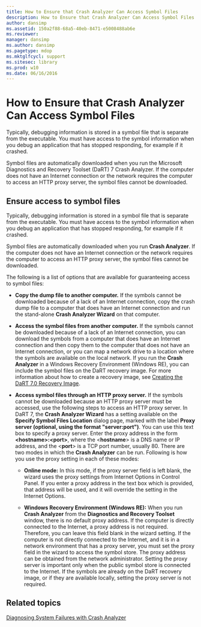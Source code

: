 ```yaml
---
title: How to Ensure that Crash Analyzer Can Access Symbol Files
description: How to Ensure that Crash Analyzer Can Access Symbol Files
author: dansimp
ms.assetid: 150a2f88-68a5-40eb-8471-e5008488ab6e
ms.reviewer: 
manager: dansimp
ms.author: dansimp
ms.pagetype: mdop
ms.mktglfcycl: support
ms.sitesec: library
ms.prod: w10
ms.date: 06/16/2016
---
```



# How to Ensure that Crash Analyzer Can Access Symbol Files


Typically, debugging information is stored in a symbol file that is separate from the executable. You must have access to the symbol information when you debug an application that has stopped responding, for example if it crashed.

Symbol files are automatically downloaded when you run the Microsoft Diagnostics and Recovery Toolset (DaRT) 7 Crash Analyzer. If the computer does not have an Internet connection or the network requires the computer to access an HTTP proxy server, the symbol files cannot be downloaded.

## Ensure access to symbol files


Typically, debugging information is stored in a symbol file that is separate from the executable. You must have access to the symbol information when you debug an application that has stopped responding, for example if it crashed.

Symbol files are automatically downloaded when you run **Crash Analyzer**. If the computer does not have an Internet connection or the network requires the computer to access an HTTP proxy server, the symbol files cannot be downloaded.

The following is a list of options that are available for guaranteeing access to symbol files:

-   **Copy the dump file to another computer.** If the symbols cannot be downloaded because of a lack of an Internet connection, copy the crash dump file to a computer that does have an Internet connection and run the stand-alone **Crash Analyzer Wizard** on that computer.

-   **Access the symbol files from another computer.** If the symbols cannot be downloaded because of a lack of an Internet connection, you can download the symbols from a computer that does have an Internet connection and then copy them to the computer that does not have an Internet connection, or you can map a network drive to a location where the symbols are available on the local network. If you run the **Crash Analyzer** in a Windows Recovery Environment (Windows RE), you can include the symbol files on the DaRT recovery image. For more information about how to create a recovery image, see [Creating the DaRT 7.0 Recovery Image](creating-the-dart-70-recovery-image-dart-7.md).

-   **Access symbol files through an HTTP proxy server.** If the symbols cannot be downloaded because an HTTP proxy server must be accessed, use the following steps to access an HTTP proxy server. In DaRT 7, the **Crash Analyzer Wizard** has a setting available on the **Specify Symbol Files Location** dialog page, marked with the label **Proxy server (optional, using the format "server:port")**. You can use this text box to specify a proxy server. Enter the proxy address in the form **&lt;hostname&gt;:&lt;port&gt;**, where the &lt;**hostname**&gt; is a DNS name or IP address, and the &lt;**port**&gt; is a TCP port number, usually 80. There are two modes in which the **Crash Analyzer** can be run. Following is how you use the proxy setting in each of these modes:

    -   **Online mode:** In this mode, if the proxy server field is left blank, the wizard uses the proxy settings from Internet Options in Control Panel. If you enter a proxy address in the text box which is provided, that address will be used, and it will override the setting in the Internet Options.

    -   **Windows Recovery Environment (Windows RE):** When you run **Crash Analyzer** from the **Diagnostics and Recovery Toolset** window, there is no default proxy address. If the computer is directly connected to the Internet, a proxy address is not required. Therefore, you can leave this field blank in the wizard setting. If the computer is not directly connected to the Internet, and it is in a network environment that has a proxy server, you must set the proxy field in the wizard to access the symbol store. The proxy address can be obtained from the network administrator. Setting the proxy server is important only when the public symbol store is connected to the Internet. If the symbols are already on the DaRT recovery image, or if they are available locally, setting the proxy server is not required.

## Related topics


[Diagnosing System Failures with Crash Analyzer](diagnosing-system-failures-with-crash-analyzer--dart-7.md)

 

 





